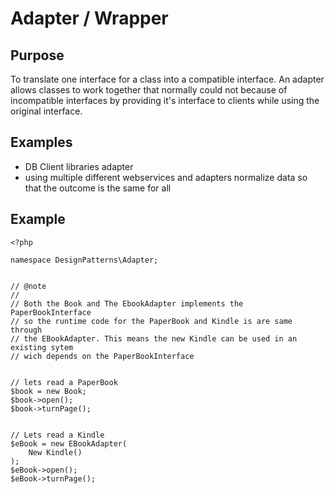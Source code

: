 # Adapter / Wrapper

## Purpose

To translate one interface for a class into a compatible interface. An adapter allows classes to work together that normally could not because of incompatible interfaces by providing it's interface to clients while using the original interface.

## Examples

* DB Client libraries adapter
* using multiple different webservices and adapters normalize data so that the outcome is the same for all

## Example

    <?php

    namespace DesignPatterns\Adapter;


    // @note
    //
    // Both the Book and The EbookAdapter implements the PaperBookInterface
    // so the runtime code for the PaperBook and Kindle is are same through
    // the EBookAdapter. This means the new Kindle can be used in an existing sytem
    // wich depends on the PaperBookInterface


    // lets read a PaperBook
    $book = new Book;
    $book->open();
    $book->turnPage();


    // Lets read a Kindle
    $eBook = new EBookAdapter(
        New Kindle()
    );
    $eBook->open();
    $eBook->turnPage();
